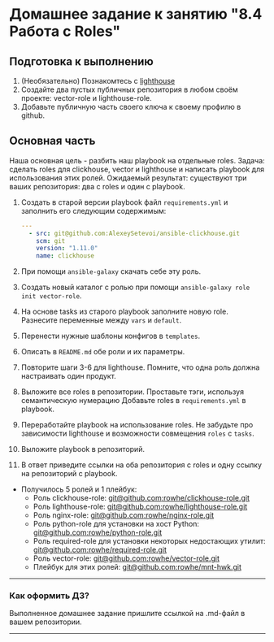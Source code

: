 # Домашнее задание к занятию "8.4 Работа с Roles"

## Подготовка к выполнению
1. (Необязательно) Познакомтесь с [lighthouse](https://youtu.be/ymlrNlaHzIY?t=929)
2. Создайте два пустых публичных репозитория в любом своём проекте: vector-role и lighthouse-role.
3. Добавьте публичную часть своего ключа к своему профилю в github.

## Основная часть

Наша основная цель - разбить наш playbook на отдельные roles. Задача: сделать roles для clickhouse, vector и lighthouse и написать playbook для использования этих ролей. Ожидаемый результат: существуют три ваших репозитория: два с roles и один с playbook.

1. Создать в старой версии playbook файл `requirements.yml` и заполнить его следующим содержимым:

   ```yaml
   ---
     - src: git@github.com:AlexeySetevoi/ansible-clickhouse.git
       scm: git
       version: "1.11.0"
       name: clickhouse 
   ```

2. При помощи `ansible-galaxy` скачать себе эту роль.
3. Создать новый каталог с ролью при помощи `ansible-galaxy role init vector-role`.
4. На основе tasks из старого playbook заполните новую role. Разнесите переменные между `vars` и `default`. 
5. Перенести нужные шаблоны конфигов в `templates`.
6. Описать в `README.md` обе роли и их параметры.
7. Повторите шаги 3-6 для lighthouse. Помните, что одна роль должна настраивать один продукт.
8. Выложите все roles в репозитории. Проставьте тэги, используя семантическую нумерацию Добавьте roles в `requirements.yml` в playbook.
9. Переработайте playbook на использование roles. Не забудьте про зависимости lighthouse и возможности совмещения `roles` с `tasks`.
10. Выложите playbook в репозиторий.
11. В ответ приведите ссылки на оба репозитория с roles и одну ссылку на репозиторий с playbook.
* Получилось 5 ролей и 1 плейбук:
  - Роль clickhouse-role: [git@github.com:rowhe/clickhouse-role.git](git@github.com:rowhe/clickhouse-role.git)
  - Роль lighthouse-role: [git@github.com:rowhe/lighthouse-role.git](git@github.com:rowhe/lighthouse-role.git)
  - Роль nginx-role: [git@github.com:rowhe/nginx-role.git](git@github.com:rowhe/nginx-role.git)
  - Роль python-role для установки на хост Python: [git@github.com:rowhe/python-role.git](git@github.com:rowhe/python-role.git)
  - Роль required-role для установки некоторых недостающих утилит: [git@github.com:rowhe/required-role.git](git@github.com:rowhe/required-role.git)
  - Роль vector-role: [git@github.com:rowhe/vector-role.git](git@github.com:rowhe/vector-role.git)
  - Плейбук для этих ролей: [git@github.com:rowhe/mnt-hwk.git](git@github.com:rowhe/mnt-hwk.git)
---

### Как оформить ДЗ?

Выполненное домашнее задание пришлите ссылкой на .md-файл в вашем репозитории.

---
